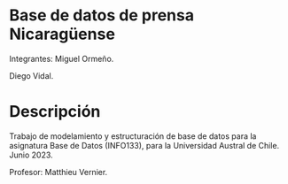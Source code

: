 Base de datos de prensa Nicaragüense
==============

Integrantes:
Miguel Ormeño.

Diego Vidal.


Descripción
==============

Trabajo de modelamiento y estructuración de base de datos para la asignatura Base de Datos (INFO133), para la Universidad Austral de Chile. Junio 2023.

Profesor: Matthieu Vernier.